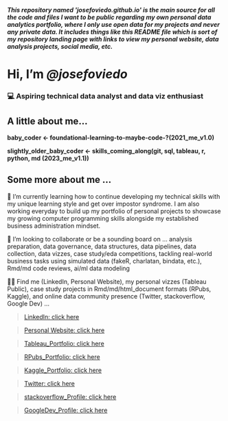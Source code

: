 ***This repository named 'josefoviedo.github.io' is the main source for all the code and files I want to be public regarding my own personal data analytics portfolio, where I only use open data for my projects and never any private data. It includes things like this README file which is sort of my repository landing page with links to view my personal website, data analysis projects, social media, etc.***

# Hi, I’m *@josefoviedo*

### 💻  Aspiring technical data analyst and data viz enthusiast

## A little about me...

**baby_coder <- foundational-learning-to-maybe-code-?(2021_me_v1.0)**

**slightly_older_baby_coder <- skills_coming_along(git, sql, tableau, r, python, md (2023_me_v1.1))**

## Some more about me ...

🌱 I’m currently learning how to continue developing my technical skills with my unique learning style and get over impostor syndrome. I am also working everyday to build up my portfolio of personal projects to showcase my growing computer programming skills alongside my established business administration mindset.

💞️ I’m looking to collaborate or be a sounding board on ... analysis preparation, data governance, data structures, data pipelines, data collection, data vizzes, case study/eda competitions, tackling real-world business tasks using simulated data (fakeR, charlatan, bindata, etc.), Rmd/md code reviews, ai/ml data modeling

👀🔎 Find me (LinkedIn, Personal Website), my personal vizzes (Tableau Public), case study projects in Rmd/md/html_document formats (RPubs, Kaggle), and online data community presence (Twitter, stackoverflow, Google Dev) ... 


  > [LinkedIn: click here](https://www.linkedin.com/in/jose-oviedo-461278192/)

  > [Personal Website: click here](https://josefoviedo.blogspot.com/)

  > [Tableau_Portfolio: click here](https://public.tableau.com/app/profile/josefoviedo)

  > [RPubs_Portfolio: click here](https://rpubs.com/joseoviedo)

  > [Kaggle_Portfolio: click here](https://www.kaggle.com/josefoviedo)

  > [Twitter: click here](https://twitter.com/josefoviedo_)

  > [stackoverflow_Profile: click here](https://stackoverflow.com/users/19770925/jose-oviedo?tab=profile)

  > [GoogleDev_Profile: click here](https://g.dev/jfoviedo)
